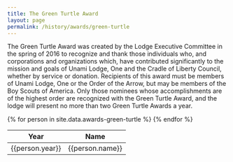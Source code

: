 ```yaml
---
title: The Green Turtle Award
layout: page
permalink: /history/awards/green-turtle
---
```

The Green Turtle Award was created by the Lodge Executive Committee in the spring of 2016 to recognize and thank those individuals who, and corporations and organizations which, have contributed significantly to the mission and goals of Unami Lodge, One and the Cradle of Liberty Council, whether by service or donation. Recipients of this award must be members of Unami Lodge, One or the Order of the Arrow, but may be members of the Boy Scouts of America. Only those nominees whose accomplishments are of the highest order are recognized with the Green Turtle Award, and the lodge will present no more than two Green Turtle Awards a year.

<table class="table table-striped my-3 ">
  <thead>
    <tr>
      <th scope="col">Year</th>
      <th scope="col">Name</th>
    </tr>
  </thead>
  <tbody>
    {% for person in site.data.awards-green-turtle %}
      <tr>
        <td>{{person.year}}</td>
        <td>{{person.name}}</td>
      </tr>
    {% endfor %}
  </tbody>
</table>

